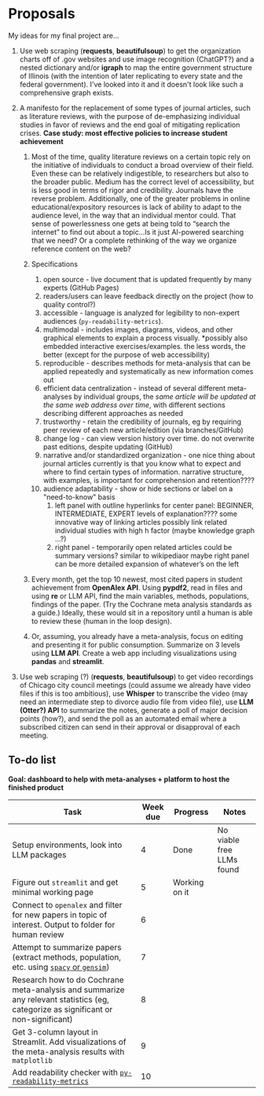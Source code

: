 # Proposals
My ideas for my final project are...

1.  Use web scraping (**requests**, **beautifulsoup**) to get the organization charts off of .gov websites and use image recognition (ChatGPT?) and a nested dictionary and/or **igraph** to map the entire government structure of Illinois (with the intention of later replicating to every state and the federal government). I've looked into it and it doesn't look like such a comprehensive graph exists.
2. A manifesto for the replacement of some types of journal articles, such as literature reviews, with the purpose of de-emphasizing individual studies in favor of reviews and the end goal of mitigating replication crises. **Case study: most effective policies to increase student achievement**
   1. Most of the time, quality literature reviews on a certain topic rely on the initiative of individuals to conduct a broad overview of their field. Even these can be relatively indigestible, to researchers but also to the broader public. Medium has the correct level of accessibility, but is less good in terms of rigor and credibility. Journals have the reverse problem. Additionally, one of the greater problems in online educational/expository resources is lack of ability to adapt to the audience level, in the way that an individual mentor could. That sense of powerlessness one gets at being told to “search the internet” to find out about a topic…Is it just AI-powered searching that we need? Or a complete rethinking of the way we organize reference content on the web?
   2. Specifications
      1. open source - live document that is updated frequently by many experts (GitHub Pages)
      2. readers/users can leave feedback directly on the project (how to quality control?)
      3. accessible - language is analyzed for legibility to non-expert audiences (`py-readability-metrics`). 
      4. multimodal - includes images, diagrams, videos, and other graphical elements to explain a process visually. *possibly also embedded interactive exercises/examples. the less words, the better (except for the purpose of web accessibility)
      5. reproducible - describes methods for meta-analysis that can be applied repeatedly and systematically as new information comes out
      6. efficient data centralization - instead of several different meta-analyses by individual groups, the *same article will be updated at the same web address over time*, with different sections describing different approaches as needed
      7. trustworthy - retain the credibility of journals, eg by requiring peer review of each new article/edition (via branches/GitHub)
      8. change log - can view version history over time. do not overwrite past editions, despite updating (GitHub)
      9. narrative and/or standardized organization - one nice thing about journal articles currently is that you know what to expect and where to find certain types of information. narrative structure, with examples, is important for comprehension and retention???? 
      10. audience adaptability - show or hide sections or label on a "need-to-know" basis
          1. left panel with outline hyperlinks for center panel: BEGINNER, INTERMEDIATE, EXPERT levels of explanation???? some innovative way of linking articles possibly link related individual studies with high h factor (maybe knowledge graph ...?) 
          2. right panel - temporarily open related articles could be summary versions? similar to wikipediaor maybe right panel can be more detailed expansion of whatever’s on the left

   3.  Every month, get the top 10 newest, most cited papers in student achievement from **OpenAlex API**. Using **pypdf2**, read in files and using **re** or LLM API, find the main variables, methods, populations, findings of the paper. (Try the Cochrane meta analysis standards as a guide.) Ideally, these would sit in a repository until a human is able to review these (human in the loop design). 
   4. Or, assuming, you already have a meta-analysis, focus on editing and presenting it for public consumption. Summarize on 3 levels using **LLM API**. Create a web app including visualizations using **pandas** and **streamlit**.


3. Use web scraping (?) (**requests**, **beautifulsoup**) to get video recordings of Chicago city council meetings (could assume we already have video files if this is too ambitious), use **Whisper** to transcribe the video (may need an intermediate step to divorce audio file from video file), use **LLM (Otter?) API** to summarize the notes, generate a poll of major decision points (how?), and send the poll as an automated email where a subscribed citizen can send in their approval or disapproval of each meeting.

## To-do list

**Goal: dashboard to help with meta-analyses + platform to host the finished product**

| Task                                                         | Week due | Progress      | Notes                     |
| ------------------------------------------------------------ | -------- | ------------- | ------------------------- |
| Setup environments, look into LLM packages                   | 4        | Done          | No viable free LLMs found |
| Figure out `streamlit` and get minimal working page          | 5        | Working on it |                           |
| Connect to `openalex` and filter for new papers in topic of interest. Output to folder for human review | 6        |               |                           |
| Attempt to summarize papers (extract methods, population, etc. using [`spacy` or `gensim`](https://www.turing.com/kb/5-powerful-text-summarization-techniques-in-python)) | 7        |               |                           |
| Research how to do Cochrane meta-analysis and summarize any relevant statistics (eg, categorize as significant or non-significant) | 8        |               |                           |
| Get 3-column layout in Streamlit. Add visualizations of the meta-analysis results with `matplotlib` | 9        |               |                           |
| Add readability checker with [`py-readability-metrics`](https://levelup.gitconnected.com/determine-the-reading-level-of-a-text-with-python-d2f9dccee6bf) | 10       |               |                           |

